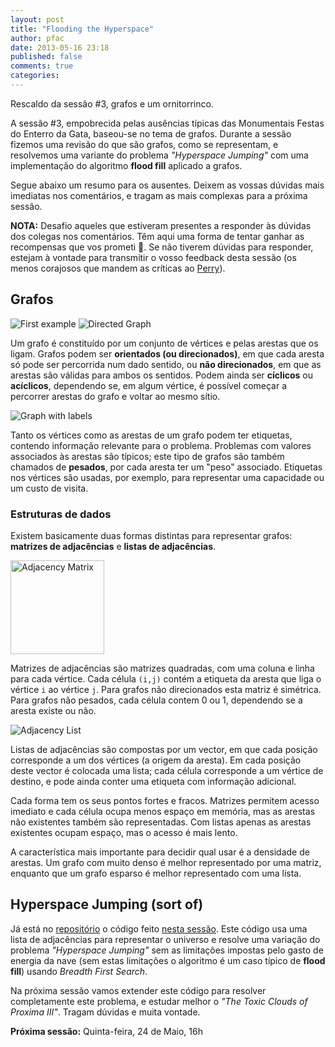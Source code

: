 ```yaml
---
layout: post
title: "Flooding the Hyperspace"
author: pfac
date: 2013-05-16 23:18
published: false
comments: true
categories: 
---
```


Rescaldo da sessão #3, grafos e um ornitorrinco.

<!--more-->

A sessão #3, empobrecida pelas ausências típicas das Monumentais Festas do Enterro da Gata, baseou-se no tema de grafos. Durante a sessão fizemos uma revisão do que são grafos, como se representam, e resolvemos uma variante do problema _"Hyperspace Jumping"_ com uma implementação do algoritmo __flood fill__ aplicado a grafos.

Segue abaixo um resumo para os ausentes. Deixem as vossas dúvidas mais imediatas nos comentários, e tragam as mais complexas para a próxima sessão.

__NOTA:__ Desafio aqueles que estiveram presentes a responder às dúvidas dos colegas nos comentários. Têm aqui uma forma de tentar ganhar as recompensas que vos prometi :beer:. Se não tiverem dúvidas para responder, estejam à vontade para transmitir o vosso feedback desta sessão (os menos corajosos que mandem as críticas ao [Perry](http://en.wikipedia.org/wiki/Perry_the_Platypus)). 


## Grafos

![First example](/images/graphs/graph1.svg "First example")
![Directed Graph](/images/graphs/digraph1.svg "Directed Graph")

Um grafo é constituído por um conjunto de vértices e pelas arestas que os ligam. Grafos podem ser __orientados (ou direcionados)__, em que cada aresta só pode ser percorrida num dado sentido, ou __não direcionados__, em que as arestas são válidas para ambos os sentidos. Podem ainda ser __cíclicos__ ou __acíclicos__, dependendo se, em algum vértice, é possível começar a percorrer arestas do grafo e voltar ao mesmo sítio.

![Graph with labels](/images/graphs/graph2.svg "Graph with labels")

Tanto os vértices como as arestas de um grafo podem ter etiquetas, contendo informação relevante para o problema. Problemas com valores associados às arestas são típicos; este tipo de grafos são também chamados de __pesados__, por cada aresta ter um "peso" associado. Etiquetas nos vértices são usadas, por exemplo, para representar uma capacidade ou um custo de visita.


### Estruturas de dados

Existem basicamente duas formas distintas para representar grafos: __matrizes de adjacências__ e __listas de adjacências__.

<img src="/images/tables/graph2.svg" alt="Adjacency Matrix" style="height:150px" />

Matrizes de adjacências são matrizes quadradas, com uma coluna e linha para cada vértice. Cada célula `(i,j)` contém a etiqueta da aresta que liga o vértice `i` ao vértice `j`. Para grafos não direcionados esta matriz é simétrica. Para grafos não pesados, cada célula contem 0 ou 1, dependendo se a aresta existe ou não.

![Adjacency List](/images/graphs/graph2_al.svg "Adjacency List")

Listas de adjacências são compostas por um vector, em que cada posição corresponde a um dos vértices (a origem da aresta). Em cada posição deste vector é colocada uma lista; cada célula corresponde a um vértice de destino, e pode ainda conter uma etiqueta com informação adicional.

Cada forma tem os seus pontos fortes e fracos. Matrizes permitem acesso imediato e cada célula ocupa menos espaço em memória, mas as arestas não existentes também são representadas. Com listas apenas as arestas existentes ocupam espaço, mas o acesso é mais lento.

A característica mais importante para decidir qual usar é a densidade de arestas. Um grafo com muito denso é melhor representado por uma matriz, enquanto que um grafo esparso é melhor representado com uma lista.


## Hyperspace Jumping (sort of)

Já está no [repositório](https://github.com/pfac/dpum) o código feito [nesta sessão](https://github.com/pfac/dpum/tree/master/problems/003-hyperspace-jumping/flood.cpp). Este código usa uma lista de adjacências para representar o universo e resolve uma variação do problema _"Hyperspace Jumping"_ sem as limitações impostas pelo gasto de energia da nave (sem estas limitações o algoritmo é um caso típico de __flood fill__) usando _Breadth First Search_.

Na próxima sessão vamos extender este código para resolver completamente este problema, e estudar melhor o _"The Toxic Clouds of Proxima III"_. Tragam dúvidas e muita vontade.

__Próxima sessão:__ Quinta-feira, 24 de Maio, 16h
